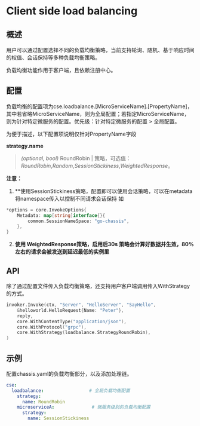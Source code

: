 # Client side load balancing
## 概述

用户可以通过配置选择不同的负载均衡策略，当前支持轮询、随机、基于响应时间的权值、会话保持等多种负载均衡策略。

负载均衡功能作用于客户端，且依赖注册中心。

## 配置

负载均衡的配置项为cse.loadbalance.[MicroServiceName].[PropertyName]，其中若省略MicroServiceName，则为全局配置；若指定MicroServiceName，则为针对特定微服务的配置。优先级：针对特定微服务的配置 > 全局配置。

为便于描述，以下配置项说明仅针对PropertyName字段

**strategy.name**
>*(optional, bool)* RoundRobin | 策略，可选值：*RoundRobin*,*Random*,*SessionStickiness*,*WeightedResponse*。


**注意：**

1. **使用SessionStickiness策略，配置即可以使用会话策略，可以在metadata将namespace传入以控制不同请求会话保持
    如 
```go
*options = core.InvokeOptions{
    Metadata: map[string]interface{}{
        common.SessionNameSpace: "go-chassis",
    },
}
```
2. **使用 WeightedResponse策略，启用后30s 策略会计算好数据并生效，80%左右的请求会被发送到延迟最低的实例里**

## API

除了通过配置文件传入负载均衡策略，还支持用户客户端调用传入WithStrategy的方式。

```go
invoker.Invoke(ctx, "Server", "HelloServer", "SayHello",
    &helloworld.HelloRequest{Name: "Peter"},
    reply,
    core.WithContentType("application/json"),
    core.WithProtocol("grpc"),
    core.WithStrategy(loadbalance.StrategyRoundRobin),
)
```

## 示例

配置chassis.yaml的负载均衡部分，以及添加处理链。

```yaml
cse:
  loadbalance:                 # 全局负载均衡配置
    strategy:
      name: RoundRobin
    microserviceA:              # 微服务级别的负载均衡配置
      strategy:
        name: SessionStickiness
```



